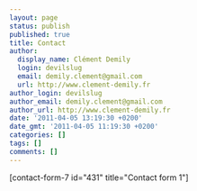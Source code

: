 ```yaml
---
layout: page
status: publish
published: true
title: Contact
author:
  display_name: Clément Demily
  login: devilslug
  email: demily.clement@gmail.com
  url: http://www.clement-demily.fr
author_login: devilslug
author_email: demily.clement@gmail.com
author_url: http://www.clement-demily.fr
date: '2011-04-05 13:19:30 +0200'
date_gmt: '2011-04-05 11:19:30 +0200'
categories: []
tags: []
comments: []
---
```


[contact-form-7 id="431" title="Contact form 1"]
